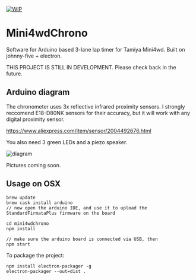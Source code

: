 [![WIP](https://img.shields.io/badge/status-WORK%20IN%20PROGRESS-red.svg)](https://github.com/Pimentoso/mini4wdchrono)

# Mini4wdChrono

Software for Arduino based 3-lane lap timer for Tamiya Mini4wd. Built on johnny-five + electron.

THIS PROJECT IS STILL IN DEVELOPMENT. Please check back in the future.

## Arduino diagram

The chronometer uses 3x reflective infrared proximity sensors.
I strongly reccomend E18-D80NK sensors for their accuracy, but it will work with any digital proximity sensor.

https://www.aliexpress.com/item/sensor/2004492676.html

You also need 3 green LEDs and a piezo speaker.

![diagram](https://cdn.rawgit.com/Pimentoso/mini4wdchrono/6b3901f4/images/schema.png)

Pictures coming soon.

## Usage on OSX

```
brew update
brew cask install arduino
// now open the arduino IDE, and use it to upload the StandardFirmataPlus firmware on the board

cd mini4wdchrono
npm install

// make sure the arduino board is connected via USB, then
npm start
```

To package the project:

```
npm install electron-packager -g
electron-packager --out=dist .
```
